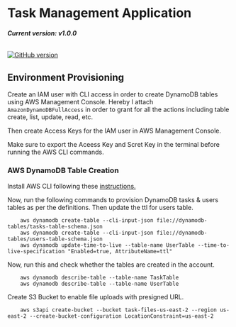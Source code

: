 # Task Management Application

###### **Current version: v1.0.0**

[![GitHub version](https://img.shields.io/badge/version-1.0.0-brightgreen.svg)](https://badge.fury.io/gh/bumuthu%2Ftask-management-app/tree/main/task-app-deployment)


## Environment Provisioning

Create an IAM user with CLI access in order to create DynamoDB tables using AWS Management Console. Hereby I attach `AmazonDynamoDBFullAccess` in order to grant for all the actions including table create, list, update, read, etc.


Then create Access Keys for the IAM user in AWS Management Console. 

Make sure to export the Aceess Key and Scret Key in the terminal before running the AWS CLI commands.

### AWS DynamoDB Table Creation

Install AWS CLI following these [instructions.](https://docs.aws.amazon.com/cli/latest/userguide/cli-chap-getting-started.html)

Now, run the following commands to provision DynamoDB tasks & users tables as per the definitions. Then update the ttl for users table.

        aws dynamodb create-table --cli-input-json file://dynamodb-tables/tasks-table-schema.json
        aws dynamodb create-table --cli-input-json file://dynamodb-tables/users-table-schema.json
        aws dynamodb update-time-to-live --table-name UserTable --time-to-live-specification "Enabled=true, AttributeName=ttl"


Now, run this and check whether the tables are created in the account.

        aws dynamodb describe-table --table-name TaskTable
        aws dynamodb describe-table --table-name UserTable


Create S3 Bucket to enable file uploads with presigned URL.

        aws s3api create-bucket --bucket task-files-us-east-2 --region us-east-2 --create-bucket-configuration LocationConstraint=us-east-2

